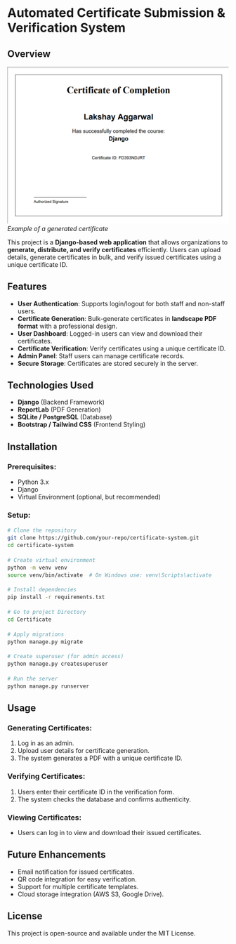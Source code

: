 # Automated Certificate Submission & Verification System

## Overview

![Generated Certificate](generated_certificate.png)  
*Example of a generated certificate*


This project is a **Django-based web application** that allows organizations to **generate, distribute, and verify certificates** efficiently. Users can upload details, generate certificates in bulk, and verify issued certificates using a unique certificate ID.

## Features

- **User Authentication**: Supports login/logout for both staff and non-staff users.
- **Certificate Generation**: Bulk-generate certificates in **landscape PDF format** with a professional design.
- **User Dashboard**: Logged-in users can view and download their certificates.
- **Certificate Verification**: Verify certificates using a unique certificate ID.
- **Admin Panel**: Staff users can manage certificate records.
- **Secure Storage**: Certificates are stored securely in the server.

## Technologies Used

- **Django** (Backend Framework)
- **ReportLab** (PDF Generation)
- **SQLite / PostgreSQL** (Database)
- **Bootstrap / Tailwind CSS** (Frontend Styling)

## Installation

### Prerequisites:

- Python 3.x
- Django
- Virtual Environment (optional, but recommended)

### Setup:

```bash
# Clone the repository
git clone https://github.com/your-repo/certificate-system.git
cd certificate-system

# Create virtual environment
python -m venv venv
source venv/bin/activate  # On Windows use: venv\Scripts\activate

# Install dependencies
pip install -r requirements.txt

# Go to project Directory
cd Certificate

# Apply migrations
python manage.py migrate

# Create superuser (for admin access)
python manage.py createsuperuser

# Run the server
python manage.py runserver
```

## Usage

### Generating Certificates:

1. Log in as an admin.
2. Upload user details for certificate generation.
3. The system generates a PDF with a unique certificate ID.

### Verifying Certificates:

1. Users enter their certificate ID in the verification form.
2. The system checks the database and confirms authenticity.

### Viewing Certificates:

- Users can log in to view and download their issued certificates.

## Future Enhancements

- Email notification for issued certificates.
- QR code integration for easy verification.
- Support for multiple certificate templates.
- Cloud storage integration (AWS S3, Google Drive).

## License

This project is open-source and available under the MIT License.



